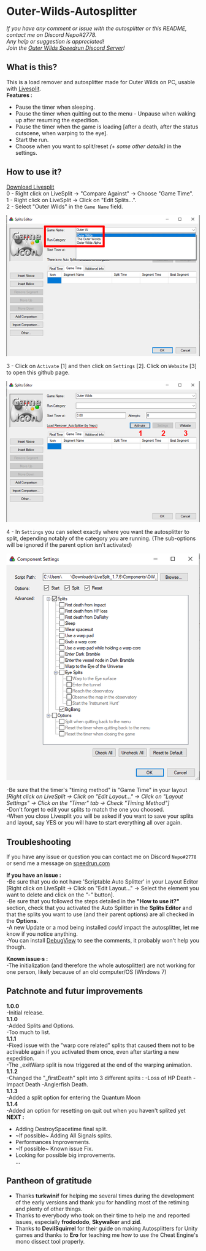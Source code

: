 # Outer-Wilds-Autosplitter
*If you have any comment or issue with the autosplitter or this README, contact me on Discord Nepo#2778.<br>
Any help or suggestion is appreciated!*<br>
*Join the [Outer Wilds Speedrun Discord Server](https://discord.gg/T69zH3UnSZ)!*

## What is this?
This is a load remover and autosplitter made for Outer Wilds on PC, usable with [Livesplit](https://livesplit.org/).<br>
__Features :__<br>
* Pause the timer when sleeping.<br>
* Pause the timer when quitting out to the menu - Unpause when waking up after resuming the expedition.<br>
* Pause the timer when the game is loading [after a death, after the status cutscene, when warping to the eye].<br>
* Start the run.<br>
* Choose when you want to split/reset *(+ some other details)* in the settings.<br>

## How to use it?

[Download Livesplit](https://livesplit.org/downloads/)<br>
0 - Right click on LiveSplit -> "Compare Against" -> Choose "Game Time".<br>
1 - Right click on LiveSplit -> Click on "Edit Splits...".<br>
2 - Select "Outer Wilds" in the `Game Name` field.<br>

![Select the game you are running](https://github.com/sseneca42/Outer-Wilds-Autosplitter/blob/main/Images/Image1_GameName.png)<br>

3 - Click on `Activate` [1] and then click on `Settings` [2]. Click on `Website` [3] to open this github page.<br>

![Active the Autosplitter and click on 'Settings'](https://github.com/sseneca42/Outer-Wilds-Autosplitter/blob/main/Images/Image2_ActivateSettings.png)<br>

4 - In `Settings` you can select exactly where you want the autosplitter to split, depending notably of the category you are running. (The sub-options will be ignored if the parent option isn't activated)<br>

![Settings](https://github.com/sseneca42/Outer-Wilds-Autosplitter/blob/main/Images/Image3_SettingsScreen.png)<br>

-Be sure that the timer's "timing method" is "Game Time" in your layout *[Right click on LiveSplit -> Click on "Edit Layout..." -> Click on "Layout Settings" -> Click on the "Timer" tab -> Check "Timing Method"]*<br>
-Don't forget to edit your splits to match the one you choosed.<br>
-When you close Livesplit you will be asked if you want to save your splits and layout, say YES or you will have to start everything all over again.<br>

## Troubleshooting
If you have any issue or question you can contact me on Discord `Nepo#2778` or send me a message on [speedrun.com](https://www.speedrun.com/user/Nepo)<br>

__If you have an issue :__<br>
-Be sure that you do not have 'Scriptable Auto Splitter' in your Layout Editor [Right click on LiveSplit -> Click on "Edit Layout..." -> Select the element you want to delete and click on the *"-"* button].<br>
-Be sure that you followed the steps detailed in the __"How to use it?"__ section, check that you activated the Auto Splitter in the __Splits Editor__ and that the splits you want to use (and their parent options) are all checked in the __Options__.<br>
-A new Update or a mod being installed *could* impact the autosplitter, let me know if you notice anything.<br>
-You can install [DebugView](https://docs.microsoft.com/en-us/sysinternals/downloads/debugview) to see the comments, it probably won't help you though.<br>

__Known issue·s :__<br>
-The initialization (and therefore the whole autosplitter) are not working for one person, likely because of an old computer/OS (Windows 7)<br>

## Patchnote and futur improvements
__1.0.0__<br>
-Initial release.<br>
__1.1.0__<br>
-Added Splits and Options.<br>
-Too much to list.<br>
__1.1.1__<br>
-Fixed issue with the "warp core related" splits that caused them not to be activable again if you activated them once, even after starting a new expedition.<br>
-The _exitWarp split is now triggered at the end of the warping animation.<br>
__1.1.2__<br>
-Changed the "_firstDeath" split into 3 different splits : -Loss of HP Death -Impact Death -Anglerfish Death.<br>
__1.1.3__<br>
-Added a split option for entering the Quantum Moon<br>
__1.1.4__<br>
-Added an option for resetting on quit out when you haven't splited yet
__NEXT :__<br>
- Adding DestroySpacetime final split.<br>
- ~If possible~ Adding All Signals splits.<br>
- Performances Improvements.<br>
- ~If possible~ Known issue Fix.<br>
- Looking for possible big improvements.<br>
...<br>

## Pantheon of gratitude

* Thanks __turkwinif__ for helping me several times during the development of the early versions and thank you for handling most of the retiming and plenty of other things.<br>
* Thanks to everybody who took on their time to help me and reported issues, especially __frodododo__, __Skywalker__ and __zid__.<br>
* Thanks to __DevilSquirrel__ for their guide on making Autosplitters for Unity games and thanks to __Ero__ for teaching me how to use the Cheat Engine's mono dissect tool properly.<br>
